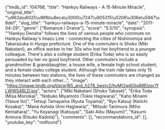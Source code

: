 {"tmdb_id": 104768, "title": "Hankyu Railways - A 15-Minute Miracle", "original_title": "\u962a\u6025\u96fb\u8eca\u3000\u7247\u905315\u5206\u306e\u5947\u8de1", "slug_title": "hankyu-railways-a-15-minute-miracle", "date": "2011-04-29", "genre": ["Romance / Drame"], "score": "5.5/10", "synopsis": "\"Hankyu Densha\" follows the lives of various people who commute on Hankyu Railway's Imazu Line - connecting the cities of Nishinomiya and Takarazuka in Hyogo prefecture. One of the commuters is Shoko (Miki Nakatani), an office worker in her 30s who lost her boyfriend to a younger colleague. There's also a college student (Erika Toda) who is so easily persuaded by her no good boyfriend. Other commuters include a grandmother &amp; granddaughter, a house wife, a female high school student, and a female otaku college student. Although the train ride takes only 15 minutes between two stations, the lives of these commuters are changed as they interact with each other...", "image": "https://image.tmdb.org/t/p/w185_and_h278_bestv2/hvMt2w6GIq89Elzpr7fLWWS46LD.jpg", "actors": ["Miki Nakatani (Shoko Takase)", "Erika Toda (Misa Morioka)", "Nobuko Miyamoto (Tokie Hagiwara)", "Kaho Minami (Yasue Ito)", "Tetsuji Tamayama (Ryuta Toyama)", "Ryo Katsuji (Keiichi Kosaka)", "Mana Ashida (Ami Hagiwara)", "Mitsuki Tanimura (Miho Kentahara)", "Yu Koyanagi (Katsuya)", "Saki Aibu (Mayumi)", "Kasumi Arimura (Etsuko Kadota)"], "comments": [], "recommandations_id": [], "youtube_key": "notfound"}